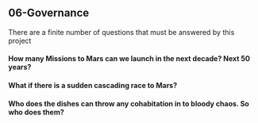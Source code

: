 ## 06-Governance

There are a finite number of questions that must be answered by this project

#### How many Missions to Mars can we launch in the next decade? Next 50 years?



#### What if there is a sudden cascading race to Mars?



#### Who does the dishes can throw any cohabitation in to bloody chaos. So who does them?
